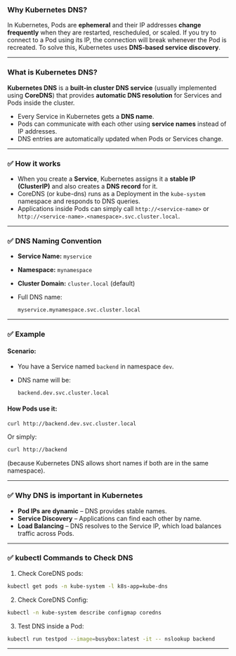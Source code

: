 ### **Why Kubernetes DNS?**

In Kubernetes, Pods are **ephemeral** and their IP addresses **change frequently** when they are restarted, rescheduled, or scaled.
If you try to connect to a Pod using its IP, the connection will break whenever the Pod is recreated.
To solve this, Kubernetes uses **DNS-based service discovery**.

---

### **What is Kubernetes DNS?**

**Kubernetes DNS** is a **built-in cluster DNS service** (usually implemented using **CoreDNS**) that provides **automatic DNS resolution** for Services and Pods inside the cluster.

* Every Service in Kubernetes gets a **DNS name**.
* Pods can communicate with each other using **service names** instead of IP addresses.
* DNS entries are automatically updated when Pods or Services change.

---

### ✅ **How it works**

* When you create a **Service**, Kubernetes assigns it a **stable IP (ClusterIP)** and also creates a **DNS record** for it.
* CoreDNS (or kube-dns) runs as a Deployment in the `kube-system` namespace and responds to DNS queries.
* Applications inside Pods can simply call `http://<service-name>` or `http://<service-name>.<namespace>.svc.cluster.local`.

---

### ✅ **DNS Naming Convention**

* **Service Name:** `myservice`
* **Namespace:** `mynamespace`
* **Cluster Domain:** `cluster.local` (default)
* Full DNS name:

  ```
  myservice.mynamespace.svc.cluster.local
  ```

---

### ✅ **Example**

#### Scenario:

* You have a Service named `backend` in namespace `dev`.
* DNS name will be:

  ```
  backend.dev.svc.cluster.local
  ```

#### How Pods use it:

```bash
curl http://backend.dev.svc.cluster.local
```

Or simply:

```bash
curl http://backend
```

(because Kubernetes DNS allows short names if both are in the same namespace).

---

### ✅ **Why DNS is important in Kubernetes**

* **Pod IPs are dynamic** – DNS provides stable names.
* **Service Discovery** – Applications can find each other by name.
* **Load Balancing** – DNS resolves to the Service IP, which load balances traffic across Pods.

---

### ✅ **kubectl Commands to Check DNS**

1. Check CoreDNS pods:

```bash
kubectl get pods -n kube-system -l k8s-app=kube-dns
```

2. Check CoreDNS Config:

```bash
kubectl -n kube-system describe configmap coredns
```

3. Test DNS inside a Pod:

```bash
kubectl run testpod --image=busybox:latest -it -- nslookup backend
```

---